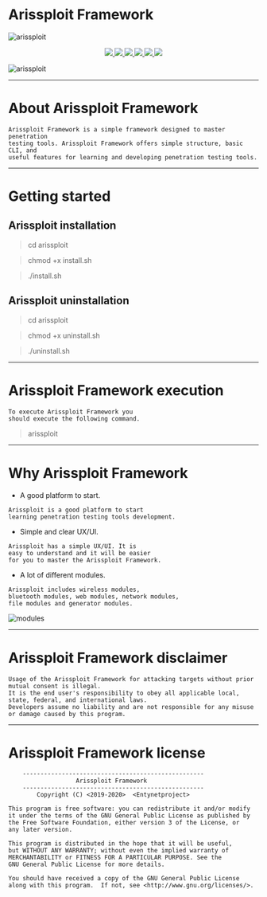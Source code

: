 # Arissploit Framework

![arissploit](https://user-images.githubusercontent.com/54115104/74149408-bce0da00-4c18-11ea-9bc5-ddfb0eca414c.jpeg)

<p align="center">
  <a href="http://entynetproject.simplesite.com/">
    <img src="https://img.shields.io/badge/entynetproject-Ivan%20Nikolsky-blue.svg">
  </a> 
  <a href="https://github.com/entynetproject/arissploit/releases">
    <img src="https://img.shields.io/github/release/entynetproject/arissploit.svg">
  </a>
  <a href="https://wikipedia.org/wiki/Python_(programming_language)">
    <img src="https://img.shields.io/badge/language-python-blue.svg">
 </a>
  <a href="https://github.com/entynetproject/arissploit/issues?q=is%3Aissue+is%3Aclosed">
      <img src="https://img.shields.io/github/issues/entynetproject/arissploit.svg">
  </a>
  <a href="https://github.com/entynetproject/arissploit/wiki">
      <img src="https://img.shields.io/badge/wiki%20-arissploit-lightgrey.svg">
 </a>
  <a href="https://twitter.com/entynetproject">
    <img src="https://img.shields.io/badge/twitter-entynetproject-blue.svg">
 </a>
</p>

![arissploit](https://user-images.githubusercontent.com/54115104/71752884-19fea880-2e81-11ea-8940-5965ba1882f7.png)

***

# About Arissploit Framework

    Arissploit Framework is a simple framework designed to master penetration 
    testing tools. Arissploit Framework offers simple structure, basic CLI, and 
    useful features for learning and developing penetration testing tools.

***

# Getting started

## Arissploit installation

> cd arissploit

> chmod +x install.sh

> ./install.sh

## Arissploit uninstallation

> cd arissploit

> chmod +x uninstall.sh

> ./uninstall.sh

***

# Arissploit Framework execution

    To execute Arissploit Framework you 
    should execute the following command.

> arissploit

***

# Why Arissploit Framework

 * A good platform to start.
```
Arissploit is a good platform to start 
learning penetration testing tools development.
```   
 * Simple and clear UX/UI.
```
Arissploit has a simple UX/UI. It is 
easy to understand and it will be easier 
for you to master the Arissploit Framework.
```  
 * A lot of different modules.
```
Arissploit includes wireless modules,
bluetooth modules, web modules, network modules, 
file modules and generator modules.
```
 
![modules](https://user-images.githubusercontent.com/54115104/71752885-19fea880-2e81-11ea-86fd-51308b2b2d3f.png)

***
    
# Arissploit Framework disclaimer

    Usage of the Arissploit Framework for attacking targets without prior mutual consent is illegal. 
    It is the end user's responsibility to obey all applicable local, state, federal, and international laws. 
    Developers assume no liability and are not responsible for any misuse or damage caused by this program.
    
***
    
# Arissploit Framework license

```
    ---------------------------------------------------
                   Arissploit Framework                                                                      
    ---------------------------------------------------
        Copyright (C) <2019-2020>  <Entynetproject>      

This program is free software: you can redistribute it and/or modify
it under the terms of the GNU General Public License as published by
the Free Software Foundation, either version 3 of the License, or
any later version.

This program is distributed in the hope that it will be useful,
but WITHOUT ANY WARRANTY; without even the implied warranty of
MERCHANTABILITY or FITNESS FOR A PARTICULAR PURPOSE. See the
GNU General Public License for more details.

You should have received a copy of the GNU General Public License
along with this program.  If not, see <http://www.gnu.org/licenses/>.
```
